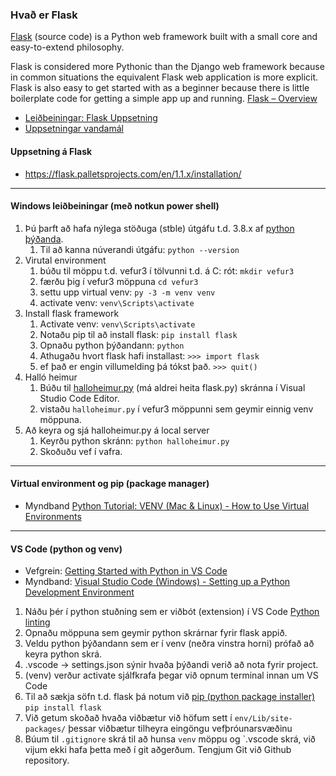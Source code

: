 ### Hvað er Flask

[Flask](https://flask.palletsprojects.com/en/1.1.x/) (source code) is a Python web framework built with a small core and easy-to-extend philosophy. 

Flask is considered more Pythonic than the Django web framework because in common situations the equivalent Flask web application is more explicit. Flask is also easy to get started with as a beginner because there is little boilerplate code for getting a simple app up and running. [Flask – Overview](https://www.tutorialspoint.com/flask/flask_quick_guide.htm)

- [Leiðbeiningar: Flask Uppsetning](https://github.com/vefthroun/Verkefni/wiki/Flask-Uppsetning)
- [Uppsetningar vandamál](https://github.com/vefthroun/Verkefni/wiki/Vandamal)


#### Uppsetning á Flask

- https://flask.palletsprojects.com/en/1.1.x/installation/

<!--
### Skoða betur linka (kennari)
- https://vefthroun.github.io/Verkefni-1/vefthroun.html
- http://www.compjour.org/lessons/flask-single-page/hello-tiny-flask-app/
- https://pythonbasics.org/flask-tutorial-hello-world/
- [Flask Mega Tutorial](https://blog.miguelgrinberg.com/post/the-flask-mega-tutorial-part-i-hello-world)
- Flask by Example – Project Setup https://realpython.com/flask-by-example-part-1-project-setup/
-->

---

#### Windows leiðbeiningar (með notkun power shell)
1. Þú þarft að hafa nýlega stöðuga (stble) útgáfu t.d. 3.8.x af [python þýðanda](https://www.python.org/downloads/release/python-387/).
    1. Til að kanna núverandi útgáfu:  `python --version` 
1. Virutal environment
    1. búðu til möppu t.d. vefur3 í tölvunni t.d. á C: rót: `mkdir vefur3`
    1. færðu þig í vefur3 möppuna `cd vefur3`
    1. settu upp virtual venv: `py -3 -m venv venv`
    1. activate venv: `venv\Scripts\activate`
1. Install flask framework 
    1. Activate venv: `venv\Scripts\activate`
    1. Notaðu pip til að install flask: `pip install flask`
    1. Opnaðu python þýðandann: `python`            
    1. Athugaðu hvort flask hafi installast:  `>>> import flask`  
    1. ef það er engin villumelding þá tókst það.  `>>> quit()`
1. Halló heimur
    1. Búðu til [halloheimur.py](https://github.com/vefthroun/Verkefni/blob/main/Synidaemi/halloheimur.md) (má aldrei heita flask.py) skránna í Visual Studio Code Editor.
    1. vistaðu `halloheimur.py` í vefur3 möppunni sem geymir einnig venv möppuna.
1. Að keyra og sjá halloheimur.py á local server
    1. Keyrðu python skránn: `python halloheimur.py`
    1. Skoðuðu vef í vafra.
---


#### Virtual environment og pip (package manager)
 - Myndband [Python Tutorial: VENV (Mac & Linux) - How to Use Virtual Environments](https://www.youtube.com/watch?v=Kg1Yvry_Ydk)
 
---

<!--

#### Mac leiðbeiningar
Python Environment 101 - https://towardsdatascience.com/python-environment-101-1d68bda3094d
  - pyenv vs pipenv vs virtualenv

- https://opensource.com/article/19/6/python-virtual-environments-mac
  - homebrew + pyenv ( pyenv is a Python version management.)
- https://opensource.com/article/19/5/python-3-default-mac
---

-->

#### VS Code (python og venv)

- Vefgrein: [Getting Started with Python in VS Code](https://code.visualstudio.com/docs/python/python-tutorial)
- Myndband: [Visual Studio Code (Windows) - Setting up a Python Development Environment](https://www.youtube.com/watch?v=-nh9rCzPJ20)

1. Náðu þér í python stuðning sem er viðbót (extension) í VS Code [Python linting](https://marketplace.visualstudio.com/items?itemName=ms-python.python)
1. Opnaðu möppuna sem geymir python skrárnar fyrir flask appið.
1. Veldu python þýðandann sem er í venv (neðra vinstra horni) prófað að keyra python skrá.
1. .vscode -> settings.json  sýnir hvaða þýðandi verið að nota fyrir project.
1. (venv) verður activate sjálfkrafa þegar við opnum terminal innan um VS Code  
1. Til að sækja söfn t.d. flask þá notum við [pip (python package installer)](https://pypi.org/) `pip install flask` 
1. Við getum skoðað hvaða viðbætur við höfum sett í `env/Lib/site-packages/` þessar viðbætur tilheyra eingöngu vefþróunarsvæðinu
1. Búum til `.gitignore` skrá  til að hunsa `venv` möppu og `.vscode skrá, við vijum ekki hafa þetta með í git aðgerðum. Tengjum Git við Github repository.
